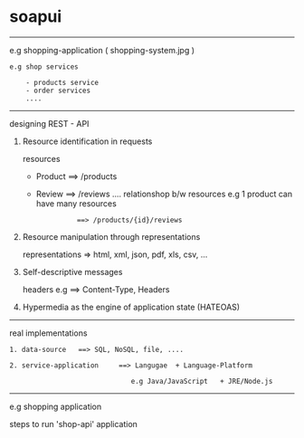 # soapui

---------------------------------------------------------------------------------

 e.g shopping-application  ( shopping-system.jpg )

    e.g shop services   

        - products service
        - order services
        ....

---------------------------------------------------------------------------------

designing REST - API

1. Resource identification in requests

    resources

    - Product       ==> /products
    - Review        ==> /reviews
    ....
    relationshop b/w resources e.g 1 product can have many resources

                    ==> /products/{id}/reviews

2. Resource manipulation through representations     
       
    
    representations => html, xml, json, pdf, xls, csv, ...


3. Self-descriptive messages

    headers e.g  ==> Content-Type, Headers

4. Hypermedia as the engine of application state (HATEOAS)


---------------------------------------------------------------------------------        

real implementations

    1. data-source   ==> SQL, NoSQL, file, ....

    2. service-application     ==> Langugae  + Language-Platform

                                  e.g Java/JavaScript   + JRE/Node.js


--------------------------------------------------------------------------------- 

 e.g shopping application

 steps to run 'shop-api' application


